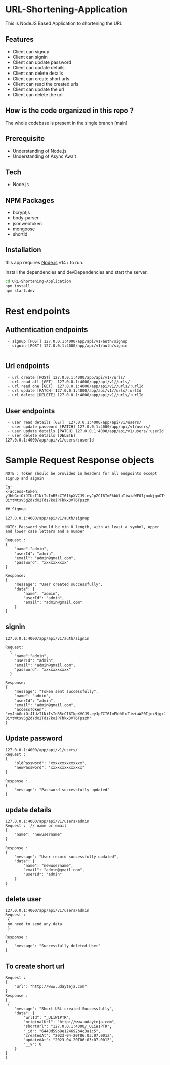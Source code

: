# URL-Shortening-Application
This is NodeJS Based Application to shortening the URL

## Features
* Client can signup 
* Client can signin
* Client can update password
* Client can update details
* Client can delete details
* Client can create short urls
* Client can read the created urls
* Client can update the url
* Client can delete the url

## How is the code organized in this repo ?
The whole codebase is present in the single branch [main]

## Prerequisite
- Understanding of Node.js
- Understanding of Async Await

## Tech
- Node.js

## NPM Packages
- bcryptjs
- body-parser
- jsonwebtoken
- mongoose
- shortid
## Installation

this app requires [Node.js](https://nodejs.org/) v14+ to run.

Install the dependencies and devDependencies and start the server.

```sh
cd URL-Shortening-Application
npm install
npm start:dev
```

# Rest endpoints

## Authentication endpoints
```
 - signup [POST] 127.0.0.1:4000/app/api/v1/auth/signup
 - signin [POST] 127.0.0.1:4000/app/api/v1/auth/signin
 
```

## Url endpoints
```
 - url create [POST] 127.0.0.1:4000/app/api/v1//urls/
 - url read all [GET]  127.0.0.1:4000/app/api/v1//urls/
 - url read one [GET]  127.0.0.1:4000/app/api/v1//urls/:urlId
 - url update [PATCH] 127.0.0.1:4000/app/api/v1//urls/:urlId
 - url delete [DELETE] 127.0.0.1:4000/app/api/v1//urls/:urlId
```

## User endpoints

```
 - user read details [GET]  127.0.0.1:4000/app/api/v1/users/
 - user update password [PATCH] 127.0.0.1:4000/app/api/v1/users/
 - user update details [PATCH] 127.0.0.1:4000/app/api/v1/users/:userId
 - user delete details [DELETE] 127.0.0.1:4000/app/api/v1/users/:userId
```

# Sample Request Response objects
```
NOTE : Token should be provided in headers for all endpoints except signup and signin

Eg: 
x-access-token: yJhbGciOiJIUzI1NiIsInR5cCI6IkpXVCJ9.eyJpZCI6ImFkbWluIiwiaWF0IjoxNjgxOTY4ODIzLCJleHAiOjE2ODE5Njk0MjN9.VxFqS-    BiYtWtsv5gZdYdX2Tds7koiPFhkx3VT6TpszM

## Signup 

127.0.0.1:4000/app/api/v1/auth/signup

NOTE: Password should be min 8 length, with at least a symbol, upper and lower case letters and a number 

Request :   
{
    "name":"admin",
    "userId": "admin",
    "email": "admin@gmail.com",
    "password": "xxxxxxxxxx"
}

Response: 
{
    "message": "User created successfully",
    "data": {
        "name": "admin",
        "userId": "admin",
        "email": "admin@gmail.com"
    }
}

```
## signin

```
127.0.0.1:4000/app/api/v1/auth/signin

Request: 
  {
    "name":"admin",
    "userId": "admin",
    "email": "admin@gmail.com",
    "password": "xxxxxxxxxxx"
  }

Response: 
{
    "message": "Token sent successfully",
    "name": "admin",
    "userId": "admin",
    "email": "admin@gmail.com",
    "accessToken": "eyJhbGciOiJIUzI1NiIsInR5cCI6IkpXVCJ9.eyJpZCI6ImFkbWluIiwiaWF0IjoxNjgxOTY4ODIzLCJleHAiOjE2ODE5Njk0MjN9.VxFqS-    BiYtWtsv5gZdYdX2Tds7koiPFhkx3VT6TpszM"
}

```

## Update password
```
127.0.0.1:4000/app/api/v1/users/
Request : 
{
    "oldPassword": "xxxxxxxxxxxxxx",
    "newPassword": "xxxxxxxxxxxxxx"
}

Response :
{
    "message": "Password successfully updated"
}
```
## update details
```
127.0.0.1:4000/app/api/v1/users/admin
Request :  // name or email
{
    "name": "newusername" 
}

Response : 
{
    "message": "User record successfully updated",
    "data": {
        "name": "newusername",
        "email": "admin@gmail.com",
        "userId": "admin"
    }
}
```

## delete user
```
127.0.0.1:4000/app/api/v1/users/admin
Request :
 {
 no need to send any data
 }

Response : 
{
    "message": "Successfully deleted User"
}

```
## To create short url

```
Request :
{
    "url": "http://www.udayteja.com"
}
Response :
{
 {
    "message": "Short URL created Successfully",
    "data": {
        "urlId": "_ULiW1PTR",
        "originalUrl": "http://www.udayteja.com",
        "shortUrl": "127.0.0.1:4000/_ULiW1PTR",
        "_id": "6440d59b8e124692b4c3a1c5",
        "createdAt": "2023-04-20T06:03:07.001Z",
        "updatedAt": "2023-04-20T06:03:07.001Z",
        "__v": 0
    }
}
}
```

